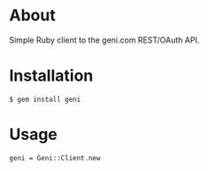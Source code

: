 # About

Simple Ruby client to the geni.com REST/OAuth API.

# Installation

    $ gem install geni

# Usage

    geni = Geni::Client.new